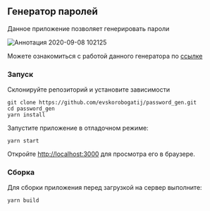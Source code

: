 

## Генератор паролей

Данное приложение позволяет генерировать пароли

![Аннотация 2020-09-08 102125](https://user-images.githubusercontent.com/66483307/92450028-90e40200-f1c3-11ea-8724-557bbd947ec2.png)

Можете ознакомиться с работой данного генератора по [ссылке](https://evskorobogatij.github.io/password_gen/)

### Запуск

Склонируйте репозиторий и установите зависимости

```
git clone https://github.com/evskorobogatij/password_gen.git
cd password_gen
yarn install
```
Запустите приложение в отладочном режиме:

`yarn start`

Откройте [http://localhost:3000](http://localhost:3000) для просмотра его в браузере.

### Сборка
Для сборки приложения перед загрузкой на сервер выполните:

`yarn build`

